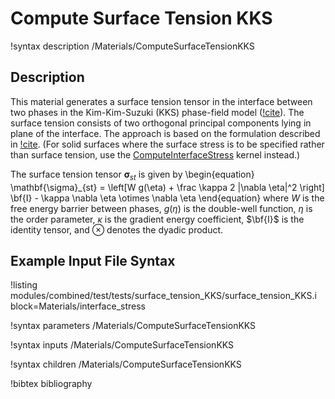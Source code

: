 # Compute Surface Tension KKS

!syntax description /Materials/ComputeSurfaceTensionKKS

## Description

This material generates a surface tension tensor in the interface between two phases
in the Kim-Kim-Suzuki (KKS) phase-field model ([!cite](kim_phase-field_1999)).
The surface tension consists of two orthogonal principal components lying in plane
of the interface. The approach is based on the formulation described in [!cite](Levitas2011).
(For solid surfaces where the surface stress is to be specified rather than surface tension,
  use the [ComputeInterfaceStress](ComputeInterfaceStress.md) kernel instead.)

The surface tension tensor $\mathbf{\sigma}_{st}$ is given by
\begin{equation}
\mathbf{\sigma}_{st} = \left[W g(\eta) + \frac \kappa 2 |\nabla \eta|^2 \right]
\bf{I} - \kappa \nabla \eta \otimes \nabla \eta
\end{equation}
where $W$ is the free energy barrier between phases, $g(\eta)$ is the double-well
function, $\eta$ is the order parameter, $\kappa$ is the gradient energy
coefficient, $\bf{I}$ is the identity tensor, and $\otimes$ denotes the dyadic product.

## Example Input File Syntax

!listing modules/combined/test/tests/surface_tension_KKS/surface_tension_KKS.i block=Materials/interface_stress

!syntax parameters /Materials/ComputeSurfaceTensionKKS

!syntax inputs /Materials/ComputeSurfaceTensionKKS

!syntax children /Materials/ComputeSurfaceTensionKKS

!bibtex bibliography
